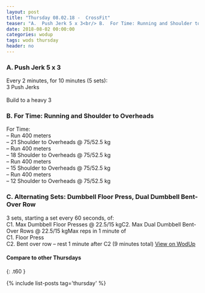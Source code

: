 ```yaml
---
layout: post
title: "Thursday 08.02.18 -  CrossFit"
teaser: "A.  Push Jerk 5 x 3<br/> B.  For Time: Running and Shoulder to Overheads<br/> C. Alternating Sets: Dumbbell Floor Press, Dual Dumbbell Bent-Over Row"
date: 2018-08-02 00:00:00
categories: wodup
tags: wods thursday
header: no
---
```



<h3>A.  Push Jerk 5 x 3</h3>
Every 2 minutes, for 10 minutes (5 sets):<br/>3 Push Jerks<br/><br/>Build to a heavy 3
<h3>B.  For Time: Running and Shoulder to Overheads</h3>
For Time:<br/>– Run 400 meters<br/>– 21 Shoulder to Overheads @ 75/52.5 kg<br/>– Run 400 meters<br/>– 18 Shoulder to Overheads @ 75/52.5 kg<br/>– Run 400 meters<br/>– 15 Shoulder to Overheads @ 75/52.5 kg<br/>– Run 400 meters<br/>– 12 Shoulder to Overheads @ 75/52.5 kg<br/>
<h3>C. Alternating Sets: Dumbbell Floor Press, Dual Dumbbell Bent-Over Row</h3>
3 sets, starting a set every 60 seconds,  of:<br/>C1. Max Dumbbell Floor Presses @ 22.5/15 kgC2. Max Dual Dumbbell Bent-Over Rows @ 22.5/15 kgMax reps in 1 minute of<br/>
C1. Floor Press<br/>
C2. Bent over row – rest 1 minute after C2 (9 minutes total) 
<a href="https://www.wodup.com/gyms/asphodel/wods/8131" target="blank">View on WodUp</a>


#### Compare to other Thursdays
{: .t60 }

{% include list-posts tag='thursday' %}